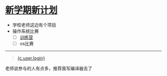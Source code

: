 # [新学期新计划](https://github.com/HuJJ-NB/HuJJ-NB/issues/18)

- 学校老师这边有个项目
- 操作系统比赛
  - [ ] [训练营](https://github.com/LearningOS/rust-based-os-comp2022/)
  - [ ] os比赛

---

> [{c.user.login}]({c.user.html_url})

老师说参与的人有点多，推荐我写编译器去了
